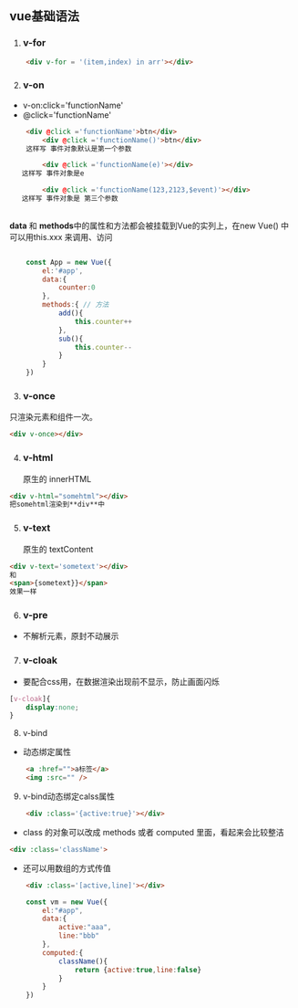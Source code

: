 ## vue基础语法

1. ### v-for 

```html
    <div v-for = '(item,index) in arr'></div>
```


2. ### v-on
- v-on:click='functionName'
- @click='functionName' 


```html
    <div @click ='functionName'>btn</div>
		<div @click ='functionName()'>btn</div>
	这样写 事件对象默认是第一个参数

		<div @click ='functionName(e)'></div>
   这样写 事件对象是e

		<div @click ='functionName(123,2123,$event)'></div>
   这样写 事件对象是 第三个参数
	
```


 **data** 和 **methods**中的属性和方法都会被挂载到Vue的实列上，在new Vue() 中可以用this.xxx 来调用、访问

```js

    const App = new Vue({
        el:'#app',
        data:{
            counter:0
        },
        methods:{ // 方法
            add(){
                this.counter++
            },
            sub(){
                this.counter--
            }
        }
    })
```

3. ### v-once

只渲染元素和组件一次。
```html
<div v-once></div>
```

4. ### v-html
    原生的  innerHTML
```html
<div v-html="somehtml"></div>
把somehtml渲染到**div**中
```
5. ### v-text
    原生的 textContent

  ```html
  <div v-text='sometext'></div>
  和
  <span>{sometext}}</span>
  效果一样
  ```
6. ### v-pre 
- 不解析元素，原封不动展示

7. ### v-cloak

- 要配合css用，在数据渲染出现前不显示，防止画面闪烁
```css
[v-cloak]{
    display:none;
}
```

8. v-bind 
- 动态绑定属性
```html
    <a :href="">a标签</a>
    <img :src="" />
```
9. v-bind动态绑定calss属性
```html
    <div :class='{active:true}'></div>
```
- class 的对象可以改成 methods 或者 computed 里面，看起来会比较整洁
```html
<div :class='className'>
```

- 还可以用数组的方式传值
```html
    <div :class='[active,line]'></div>
```
```js
    const vm = new Vue({
        el:"#app",
        data:{
            active:"aaa",
            line:"bbb"
        },
        computed:{
            className(){
                return {active:true,line:false}
            }
        }
    })
```